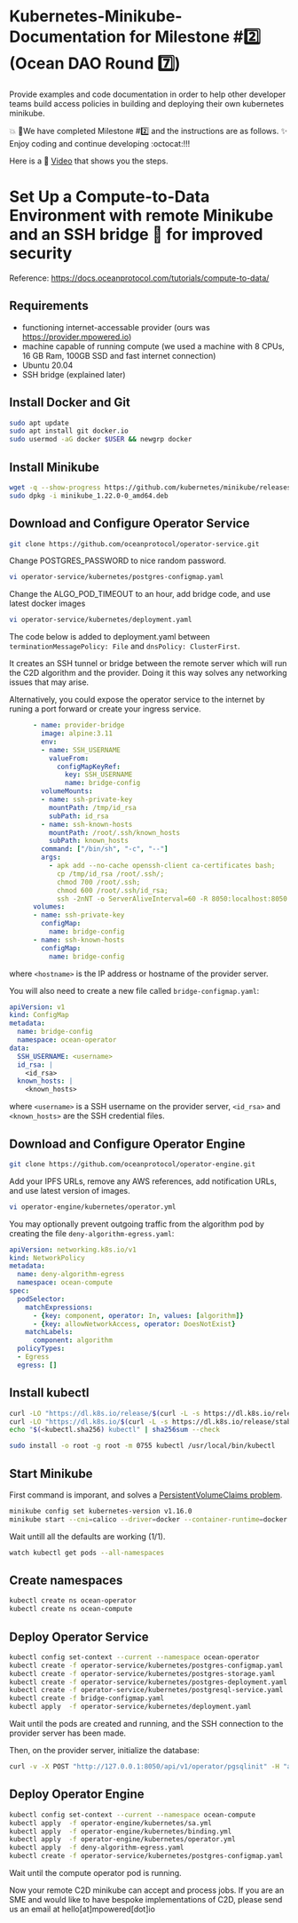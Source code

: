 # Kubernetes-Minikube-Documentation for Milestone #:two: (Ocean DAO Round :seven:)
Provide examples and code documentation in order to help other developer teams build access policies in building and deploying their own kubernetes minikube. 

:boom: :loudspeaker:We have completed Milestone #:two: and the instructions are as follows. :sparkles: Enjoy coding and continue developing :octocat:!!! 

Here is a :movie_camera: <a href="https://vimeo.com/580934725" target="_blank">Video</a> that shows you the steps.

# Set Up a Compute-to-Data Environment with remote Minikube and an SSH bridge :closed_lock_with_key: for improved security

Reference: https://docs.oceanprotocol.com/tutorials/compute-to-data/

## Requirements

- functioning internet-accessable provider (ours was https://provider.mpowered.io)
- machine capable of running compute (we used a machine with 8 CPUs, 16 GB Ram, 100GB SSD and fast internet connection)
- Ubuntu 20.04
- SSH bridge (explained later)

## Install Docker and Git

```bash
sudo apt update
sudo apt install git docker.io
sudo usermod -aG docker $USER && newgrp docker
```

## Install Minikube

```bash
wget -q --show-progress https://github.com/kubernetes/minikube/releases/download/v1.22.0/minikube_1.22.0-0_amd64.deb
sudo dpkg -i minikube_1.22.0-0_amd64.deb
```

## Download and Configure Operator Service

```bash
git clone https://github.com/oceanprotocol/operator-service.git
```

Change POSTGRES_PASSWORD to nice random password.

```bash
vi operator-service/kubernetes/postgres-configmap.yaml
```

Change the ALGO_POD_TIMEOUT to an hour, add bridge code, and use latest docker images
```bash
vi operator-service/kubernetes/deployment.yaml
```

The code below is added to deployment.yaml between `terminationMessagePolicy: File` and `dnsPolicy: ClusterFirst`.

It creates an SSH tunnel or bridge between the remote server which will run the C2D algorithm and the provider. Doing it this way solves any networking issues that may arise.

Alternatively, you could expose the operator service to the internet by runing a port forward or create your ingress service.

```yaml
      - name: provider-bridge
        image: alpine:3.11
        env:
        - name: SSH_USERNAME
          valueFrom:
            configMapKeyRef:
              key: SSH_USERNAME
              name: bridge-config
        volumeMounts:
        - name: ssh-private-key
          mountPath: /tmp/id_rsa
          subPath: id_rsa
        - name: ssh-known-hosts
          mountPath: /root/.ssh/known_hosts
          subPath: known_hosts
        command: ["/bin/sh", "-c", "--"]
        args:
          - apk add --no-cache openssh-client ca-certificates bash;
            cp /tmp/id_rsa /root/.ssh/;
            chmod 700 /root/.ssh;
            chmod 600 /root/.ssh/id_rsa;
            ssh -2nNT -o ServerAliveInterval=60 -R 8050:localhost:8050 $SSH_USERNAME@<hostname>
      volumes:
      - name: ssh-private-key
        configMap:
          name: bridge-config
      - name: ssh-known-hosts
        configMap:
          name: bridge-config
```

where `<hostname>` is the IP address or hostname of the provider server.

You will also need to create a new file called `bridge-configmap.yaml`:

```yaml
apiVersion: v1
kind: ConfigMap
metadata:
  name: bridge-config
  namespace: ocean-operator
data:
  SSH_USERNAME: <username>
  id_rsa: |
    <id_rsa>
  known_hosts: |
    <known_hosts>
```

where `<username>` is a SSH username on the provider server, `<id_rsa>` and `<known_hosts>` are the SSH credential files.

## Download and Configure Operator Engine

```bash
git clone https://github.com/oceanprotocol/operator-engine.git
```

Add your IPFS URLs, remove any AWS references, add notification URLs, and use latest version of images.

```bash
vi operator-engine/kubernetes/operator.yml
```

You may optionally prevent outgoing traffic from the algorithm pod by creating the file `deny-algorithm-egress.yaml`:

```yaml
apiVersion: networking.k8s.io/v1
kind: NetworkPolicy
metadata:
  name: deny-algorithm-egress
  namespace: ocean-compute
spec:
  podSelector:
    matchExpressions:
      - {key: component, operator: In, values: [algorithm]}
      - {key: allowNetworkAccess, operator: DoesNotExist}
    matchLabels:
      component: algorithm
  policyTypes:
  - Egress
  egress: []
```

## Install kubectl

```bash
curl -LO "https://dl.k8s.io/release/$(curl -L -s https://dl.k8s.io/release/stable.txt)/bin/linux/amd64/kubectl"
curl -LO "https://dl.k8s.io/$(curl -L -s https://dl.k8s.io/release/stable.txt)/bin/linux/amd64/kubectl.sha256"
echo "$(<kubectl.sha256) kubectl" | sha256sum --check

sudo install -o root -g root -m 0755 kubectl /usr/local/bin/kubectl
```

## Start Minikube

First command is imporant, and solves a [PersistentVolumeClaims problem](https://github.com/kubernetes/minikube/issues/7828). 

```bash
minikube config set kubernetes-version v1.16.0
minikube start --cni=calico --driver=docker --container-runtime=docker
```

Wait untill all the defaults are working (1/1).

```bash
watch kubectl get pods --all-namespaces
```

## Create namespaces

```bash
kubectl create ns ocean-operator
kubectl create ns ocean-compute
```

## Deploy Operator Service

```bash
kubectl config set-context --current --namespace ocean-operator
kubectl create -f operator-service/kubernetes/postgres-configmap.yaml
kubectl create -f operator-service/kubernetes/postgres-storage.yaml
kubectl create -f operator-service/kubernetes/postgres-deployment.yaml
kubectl create -f operator-service/kubernetes/postgresql-service.yaml
kubectl create -f bridge-configmap.yaml
kubectl apply  -f operator-service/kubernetes/deployment.yaml
```

Wait until the pods are created and running, and the SSH connection to the provider server has been made.

Then, on the provider server, initialize the database:

```bash
curl -v -X POST "http://127.0.0.1:8050/api/v1/operator/pgsqlinit" -H "accept: application/json"
```

## Deploy Operator Engine

```bash
kubectl config set-context --current --namespace ocean-compute
kubectl apply  -f operator-engine/kubernetes/sa.yml
kubectl apply  -f operator-engine/kubernetes/binding.yml
kubectl apply  -f operator-engine/kubernetes/operator.yml
kubectl apply  -f deny-algorithm-egress.yaml
kubectl create -f operator-service/kubernetes/postgres-configmap.yaml
```

Wait until the compute operator pod is running.

Now your remote C2D minikube can accept and process jobs. If you are an SME and would like to have bespoke implementations of C2D, please send us an email at hello[at]mpowered[dot]io
